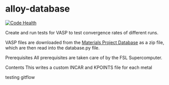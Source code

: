 # alloy-database
[![Code Health](https://landscape.io/github/hallover/alloy-database/master/landscape.svg?style=flat)](https://landscape.io/github/hallover/alloy-database/master)

Create and run tests for VASP to test convergence rates of different runs.


VASP files are downloaded from the [Materials Project Database](https://materialsproject.org/) as a zip file, which are then
read into the database.py file.

Prerequisites
All prerequisites are taken care of by the FSL Supercomputer. 




Contents
This writes a custom INCAR and KPOINTS file for each metal

testing gitflow